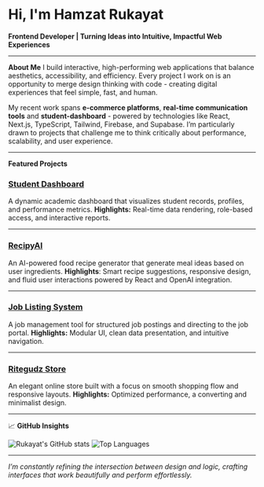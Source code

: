 # Hi, I'm Hamzat Rukayat 

**Frontend Developer | Turning Ideas into Intuitive, Impactful Web Experiences**

---

 **About Me**
I build interactive, high-performing web applications that balance aesthetics, accessibility, and efficiency.
Every project I work on is an opportunity to merge design thinking with code - creating digital experiences that feel simple, fast, and human.

My recent work spans **e-commerce platforms**, **real-time communication tools** and **student-dashboard**  - powered by technologies like React, Next.js, TypeScript, Tailwind, Firebase, and Supabase.
I’m particularly drawn to projects that challenge me to think critically about performance, scalability, and user experience.

---

 **Featured Projects**

###  [Student Dashboard](https://github.com/Dev-Ruqoyah/student-dashboard)

A dynamic academic dashboard that visualizes student records, profiles, and performance metrics.
**Highlights:** Real-time data rendering, role-based access, and interactive reports.

---

###  [RecipyAI](https://github.com/Dev-Ruqoyah/hr-talkify)

An AI-powered food recipe generator that generate meal ideas based on user ingredients.
**Highlights**: Smart recipe suggestions, responsive design, and fluid user interactions powered by React and OpenAI integration.

---

###  [Job Listing System](https://github.com/yourusername/hr-joblisting)

A job management tool for structured job postings and directing to the job portal.
**Highlights:** Modular UI, clean data presentation, and intuitive navigation.

---

### [Ritegudz Store](https://github.com/Dev-Ruqoyah/ritegudz-store)

An elegant online store built with a focus on smooth shopping flow and responsive layouts.
**Highlights:** Optimized performance, a converting and minimalist design.

---

📈 **GitHub Insights**

![Rukayat's GitHub stats](https://github-readme-stats.vercel.app/api?username=Dev-Ruqoyah\&show_icons=true\&theme=radical)
![Top Languages](https://github-readme-stats.vercel.app/api/top-langs/?username=Dev-Ruqoyah\&layout=compact\&theme=radical)

---

*I’m constantly refining the intersection between design and logic, crafting interfaces that work beautifully and perform effortlessly.*

